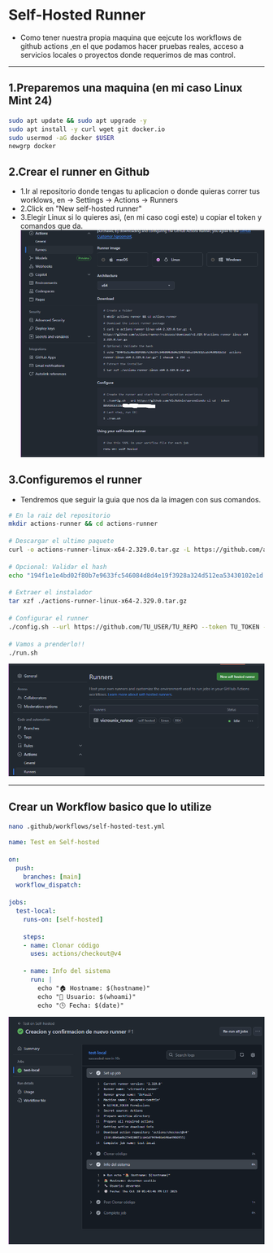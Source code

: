 # Self-Hosted Runner
* Como tener nuestra propia maquina que eejcute los workflows de github actions ,en el que podamos hacer pruebas reales, acceso a servicios locales o proyectos donde requerimos de mas control.

---

## 1.Preparemos una maquina (en mi caso Linux Mint 24)
```bash
sudo apt update && sudo apt upgrade -y
sudo apt install -y curl wget git docker.io
sudo usermod -aG docker $USER
newgrp docker
```
## 2.Crear el runner en Github
* 1.Ir al repositorio donde tengas tu aplicacion o donde quieras correr tus worklows, en -> Settings -> Actions -> Runners
* 2.Click en "New self-hosted runner"
* 3.Elegir Linux si lo quieres asi, (en mi caso cogi este) u copiar el token y comandos que da.
![IMAGEN DE LA UBICACION DEL RUNNER](./images/runner.png)

## 3.Configuremos el runner
* Tendremos que seguir la guia que nos da la imagen con sus comandos.
```bash
# En la raiz del repositorio
mkdir actions-runner && cd actions-runner

# Descargar el ultimo paquete
curl -o actions-runner-linux-x64-2.329.0.tar.gz -L https://github.com/actions/runner/releases/download/v2.329.0/actions-runner-linux-x64-2.329.0.tar.gz

# Opcional: Validar el hash
echo "194f1e1e4bd02f80b7e9633fc546084d8d4e19f3928a324d512ea53430102e1d  actions-runner-linux-x64-2.329.0.tar.gz" | shasum -a 256 -c

# Extraer el instalador
tar xzf ./actions-runner-linux-x64-2.329.0.tar.gz

# Configurar el runner 
./config.sh --url https://github.com/TU_USER/TU_REPO --token TU_TOKEN --name vicrounix_runner --lables self-hosted,linux,vicrounix --work _work --replace

# Vamos a prenderlo!!
./run.sh
```
![Visualicacion de nuestro runner conectado a github](images/runner2.png)

---

## Crear un Workflow basico que lo utilize
```bash
nano .github/workflows/self-hosted-test.yml
```

```yml
name: Test en Self-hosted

on:
  push:
    branches: [main]
  workflow_dispatch:

jobs:
  test-local:
    runs-on: [self-hosted]
    
    steps:
    - name: Clonar código
      uses: actions/checkout@v4

    - name: Info del sistema
      run: |
        echo "🏠 Hostname: $(hostname)"
        echo "🔧 Usuario: $(whoami)"
        echo "🕓 Fecha: $(date)"
```
![Comprobacion de exito de test-runner.yml](images/runner3.png)